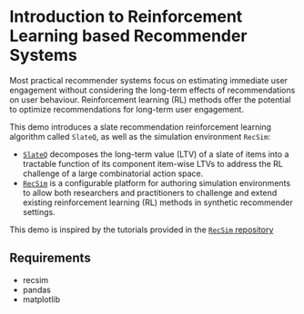 # Introduction to Reinforcement Learning based Recommender Systems

Most practical recommender systems focus on estimating immediate user engagement without considering the long-term effects of recommendations on user behaviour. Reinforcement learning (RL) methods offer the potential to optimize recommendations for long-term user engagement.

This demo introduces a slate recommendation reinforcement learning algorithm called ```SlateQ```, as well as the simulation environment ```RecSim```:
* [```SlateQ```](https://arxiv.org/pdf/1905.12767.pdf) decomposes the long-term value (LTV) of a slate of items into a tractable function of its component item-wise LTVs to address the RL challenge of a large combinatorial action space. 
* [```RecSim```](https://arxiv.org/pdf/1909.04847.pdf) is a configurable platform for authoring simulation environments to allow both researchers and practitioners to challenge and extend existing reinforcement learning (RL) methods in synthetic recommender settings.

This demo is inspired by the tutorials provided in the [```RecSim``` repository](https://github.com/google-research/recsim/tree/master/recsim/colab)

## Requirements
* recsim
* pandas
* matplotlib